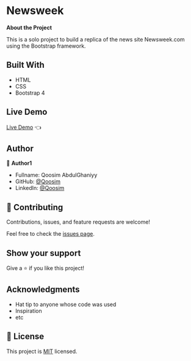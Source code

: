 # Newsweek

**About the Project**

This is a solo project to build a replica of the news site Newsweek.com using the Bootstrap framework.


## Built With

   * HTML  
   * CSS
   * Bootstrap 4

    
 ## Live Demo

[Live Demo](https://raw.githack.com/Qoosim/newsweek/news/index.html) :point_left:


## Author

👤 **Author1**

- Fullname: Qoosim AbdulGhaniyy
- GitHub: [@Qoosim](https://github.com/Qoosim)
- LinkedIn: [@Qoosim](https://www.linkedin.com/in/qoosim)


## 🤝 Contributing

Contributions, issues, and feature requests are welcome!

Feel free to check the [issues page](../../issues/).

## Show your support

Give a ⭐️ if you like this project!

## Acknowledgments

- Hat tip to anyone whose code was used
- Inspiration
- etc

## 📝 License

This project is [MIT](./MIT.md) licensed.
